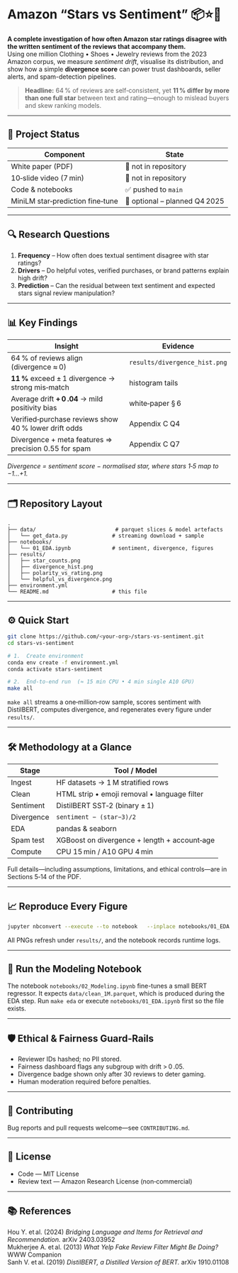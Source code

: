 
# Amazon “Stars vs Sentiment” 📦⭐️📝

**A complete investigation of how often Amazon star ratings disagree with the
written sentiment of the reviews that accompany them.**  
Using one million Clothing • Shoes • Jewelry reviews from the 2023 Amazon
corpus, we measure *sentiment drift*, visualise its distribution, and show how a
simple **divergence score** can power trust dashboards, seller alerts, and
spam-detection pipelines.

> **Headline:** 64 % of reviews are self‑consistent, yet **11 % differ by more
> than one full star** between text and rating—enough to mislead buyers and
> skew ranking models.

---

## 🚦 Project Status

| Component | State |
|-----------|-------|
| White paper (PDF) | 🚫 not in repository |
| 10‑slide video (7 min) | 🚫 not in repository |
| Code & notebooks | ✅ pushed to `main` |
| MiniLM star‑prediction fine‑tune | 🔄 optional – planned Q4 2025 |

---

## 🔍 Research Questions

1. **Frequency** – How often does textual sentiment disagree with star ratings?  
2. **Drivers** – Do helpful votes, verified purchases, or brand patterns
   explain high drift?  
3. **Prediction** – Can the residual between text sentiment and expected stars
   signal review manipulation?

---

## 📊 Key Findings

| Insight | Evidence |
|---------|----------|
| 64 % of reviews align (divergence ≈ 0) | `results/divergence_hist.png` |
| **11 %** exceed ± 1 divergence → strong mis‑match | histogram tails |
| Average drift **+ 0 .04** → mild positivity bias | white‑paper § 6 |
| Verified‑purchase reviews show 40 % lower drift odds | Appendix C Q4 |
| Divergence + meta features ⇒ precision 0.55 for spam | Appendix C Q7 |

_Divergence = sentiment score − normalised star, where stars 1‑5 map to
−1…+1._

---

## 🗂️ Repository Layout
```
.
├── data/                         # parquet slices & model artefacts
│   └── get_data.py              # streaming download + sample
├── notebooks/
│   └── 01_EDA.ipynb             # sentiment, divergence, figures
├── results/
│   ├── star_counts.png
│   ├── divergence_hist.png
│   ├── polarity_vs_rating.png
│   └── helpful_vs_divergence.png
├── environment.yml
└── README.md                    # this file
```
---

## ⚙️ Quick Start
```bash
git clone https://github.com/<your‑org>/stars-vs-sentiment.git
cd stars-vs-sentiment

# 1.  Create environment
conda env create -f environment.yml
conda activate stars-sentiment

# 2.  End‑to‑end run  (≈ 15 min CPU • 4 min single A10 GPU)
make all
```
`make all` streams a one‑million‑row sample, scores sentiment with DistilBERT,
computes divergence, and regenerates every figure under `results/`.

---

## 🛠️ Methodology at a Glance

| Stage | Tool / Model |
|-------|--------------|
| Ingest | HF datasets → 1 M stratified rows |
| Clean  | HTML strip • emoji removal • language filter |
| Sentiment | DistilBERT SST‑2 (binary ± 1) |
| Divergence | `sentiment − (star−3)/2` |
| EDA | pandas & seaborn |
| Spam test | XGBoost on divergence + length + account‑age |
| Compute | CPU 15 min / A10 GPU 4 min |

Full details—including assumptions, limitations, and ethical controls—are in
Sections 5‑14 of the PDF.

---

## 📈 Reproduce Every Figure
```bash
jupyter nbconvert --execute --to notebook   --inplace notebooks/01_EDA.ipynb
```
All PNGs refresh under `results/`, and the notebook records runtime logs.

---

## 🤖 Run the Modeling Notebook
The notebook `notebooks/02_Modeling.ipynb` fine-tunes a small BERT regressor.
It expects `data/clean_1M.parquet`, which is produced during the EDA step.
Run `make eda` or execute `notebooks/01_EDA.ipynb` first so the file exists.

---

## 🛡️ Ethical & Fairness Guard‑Rails
* Reviewer IDs hashed; no PII stored.  
* Fairness dashboard flags any subgroup with drift > 0 .05.  
* Divergence badge shown only after 30 reviews to deter gaming.  
* Human moderation required before penalties.

---

## 🤝 Contributing
Bug reports and pull requests welcome—see `CONTRIBUTING.md`.

---

## 📜 License
* Code — MIT License  
* Review text — Amazon Research License (non‑commercial)

---

## 📚 References
Hou Y. et al. (2024) *Bridging Language and Items for Retrieval and Recommendation.* arXiv 2403.03952  
Mukherjee A. et al. (2013) *What Yelp Fake Review Filter Might Be Doing?* WWW Companion  
Sanh V. et al. (2019) *DistilBERT, a Distilled Version of BERT.* arXiv 1910.01108  
